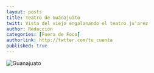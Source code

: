 ```yaml
---
layout: posts 
title: Teatro de Guanajuato 
twitt: Vista del viejo engalanando el teatro ju'arez
author: Redacción 
categories: [Fuera de Foco] 
authorlink: http://twtter.com/tu_cuenta 
published: true
---
```


![Guanajuato](http://i.imgur.com/HAvNS1mm.jpg)